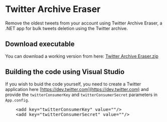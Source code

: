 Twitter Archive Eraser
======================

Remove the oldest tweets from your account using Twitter Archive Eraser, a .NET app for bulk tweets deletion using the Twitter archive.

Download executable
-------------------

You can download a working version from here: [Twitter Archive Eraser.zip](Twitter%20Archive%20Eraser.zip?raw=true)

Building the code using Visual Studio
----------------------------

If you wish to buid the code yourself, you need to create a Twitter application here [https://dev.twitter.com](https://dev.twitter.com) and provide the `twitterConsumerKey` and `twitterConsumerSecret` parameters in `App.config`.
<pre>
	&lt;add key="twitterConsumerKey" value=""/>
	&lt;add key="twitterConsumerSecret" value=""/>
</pre>
